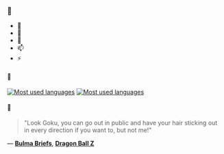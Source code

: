 ### 👋

- 🔭
- 🌱
- 💬
- 📫
- ⚡

#### 🧏

[![Most used languages](https://github-readme-stats-aynah.vercel.app/api/top-langs/?username=aynh&theme=solarized-dark&langs_count=6&layout=compact&hide_title=true)](https://github.com/anuraghazra/github-readme-stats#gh-dark-mode-only)
[![Most used languages](https://github-readme-stats-aynah.vercel.app/api/top-langs/?username=aynh&theme=solarized-light&langs_count=6&layout=compact&hide_title=true)](https://github.com/anuraghazra/github-readme-stats#gh-light-mode-only)

#### 💬

> "Look Goku, you can go out in public and have your hair sticking out in every direction if you want to, but not me!"

&mdash; [**Bulma Briefs**](https://myanimelist.net/character.php?q=Bulma%20Briefs&cat=character), [**Dragon Ball Z**](https://myanimelist.net/search/all?q=Dragon%20Ball%20Z&cat=all)
